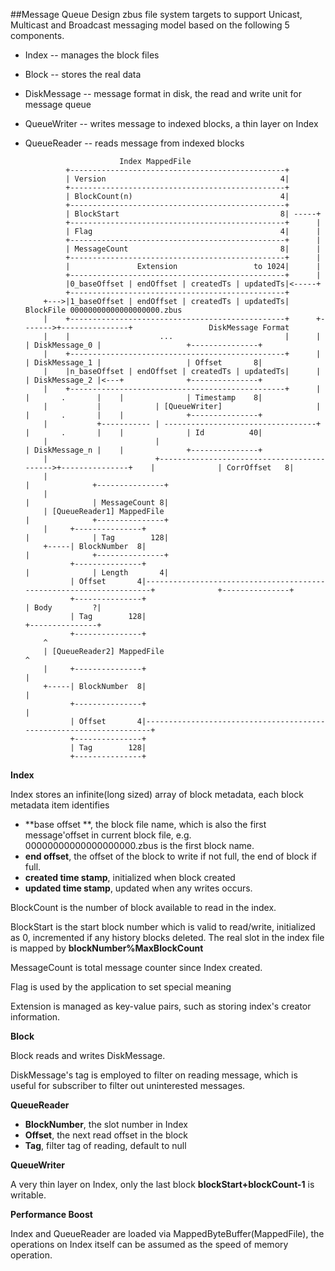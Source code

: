 ##Message Queue Design
zbus file system targets to support Unicast, Multicast and Broadcast messaging model based on the following 5 components.

* Index -- manages the block files
* Block -- stores the real data
* DiskMessage -- message format in disk, the read and write unit for message queue
* QueueWriter -- writes message to indexed blocks, a thin layer on Index
* QueueReader -- reads message from indexed blocks



						   Index MappedFile
			   +------------------------------------------------+
			   | Version                                       4|
			   +------------------------------------------------+
			   | BlockCount(n)                                 4|
			   +------------------------------------------------+
			   | BlockStart                                    8| -----+
			   +------------------------------------------------+      |
			   | Flag                                          4|      |
			   +------------------------------------------------+      |
			   | MessageCount                                  8|      |
			   +------------------------------------------------+      |
			   |               Extension                 to 1024|      |
			   +------------------------------------------------+      |
		       |0_baseOffset | endOffset | createdTs | updatedTs|<-----+
		       +------------------------------------------------+
		  +--->|1_baseOffset | endOffset | createdTs | updatedTs|        BlockFile 00000000000000000000.zbus
		  |    +------------------------------------------------+      +------->+---------------+                 DiskMessage Format  
		  |    |                    ...                         |      |        | DiskMessage_0 |                   +---------------+ 
		  |    +------------------------------------------------+      |        | DiskMessage_1 |                   | Offset       8| 
		  |    |n_baseOffset | endOffset | createdTs | updatedTs|      |        | DiskMessage_2 |<---+              +---------------+ 
		  |    +------------------------------------------------+      |        |       .       |    |              | Timestamp    8| 
		  |           |            | [QueueWriter]                     |        |       .       |    |              +---------------+ 
		  |           +----------- | ----------------------------------+        |       .       |    |              | Id          40| 
		  |                        |                                            | DiskMessage_n |    |              +---------------+ 
		  |                        +------------------------------------------->+---------------+    |              | CorrOffset   8| 
		  |                                                                                          |              +---------------+ 
		  |                                                                                          |              | MessageCount 8| 
		  | [QueueReader1] MappedFile                                                                |              +---------------+ 
		  |     +---------------+                                                                    |              | Tag        128| 
		  +-----| BlockNumber  8|                                                                    |              +---------------+ 
		        +---------------+                                                                    |              | Length       4| 
		        | Offset       4|--------------------------------------------------------------------+              +---------------+ 
		        +---------------+                                                                                   | Body         ?| 
		        | Tag        128|                                                                                   +---------------+ 
		        +---------------+ 
		  ^ 
	      | [QueueReader2] MappedFile                                                                ^ 
	      |     +---------------+                                                                    | 
	      +-----| BlockNumber  8|                                                                    | 
	            +---------------+                                                                    | 
	            | Offset       4|--------------------------------------------------------------------+ 
	            +---------------+ 
	            | Tag        128| 
	            +---------------+ 
     
            
**Index**

Index stores an infinite(long sized) array of block metadata, each block metadata item identifies 
* **base offset **, the block file name, which is also the first message'offset in current block file, e.g. 00000000000000000000.zbus is the first block name. 
* **end offset**, the offset of the block to write if not full, the end of block if full.
* **created time stamp**, initialized when block created
* **updated time stamp**, updated when any writes occurs.

BlockCount is the number of block available to read in the index.

BlockStart is the start block number which is valid to read/write, initialized as 0, incremented if any history blocks deleted.   The real slot in the index file is mapped by **blockNumber%MaxBlockCount**

MessageCount is total message counter since Index created.

Flag is used by the application to set special meaning

Extension is managed as key-value pairs, such as storing index's creator information.

**Block**

Block reads and writes DiskMessage.

DiskMessage's tag is employed to filter on reading message, which is useful for subscriber to filter out uninterested messages.

**QueueReader**

* **BlockNumber**, the slot number in Index
* **Offset**, the next read offset in the block
* **Tag**, filter tag of reading, default to null

**QueueWriter**

A very thin layer on Index, only the last block **blockStart+blockCount-1** is writable.

**Performance Boost**

Index and QueueReader are loaded via MappedByteBuffer(MappedFile), the operations on Index itself can be assumed as the speed of memory operation.